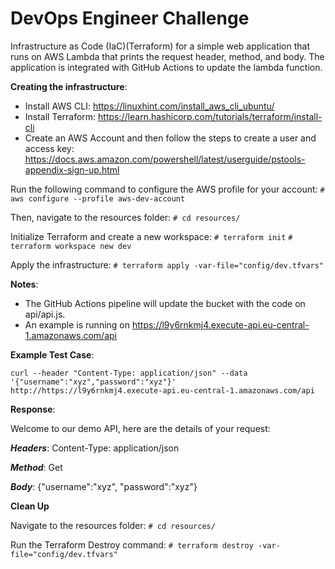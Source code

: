 # DevOps Engineer Challenge

Infrastructure as Code (IaC)(Terraform) for a simple web application that runs on AWS Lambda that prints the request header, method, and body.
The application is integrated with GitHub Actions to update the lambda function.


**Creating the infrastructure**:

- Install AWS CLI: https://linuxhint.com/install_aws_cli_ubuntu/
- Install Terraform: https://learn.hashicorp.com/tutorials/terraform/install-cli
- Create an AWS Account and then follow the steps to create a user and access key: https://docs.aws.amazon.com/powershell/latest/userguide/pstools-appendix-sign-up.html

Run the following command to configure the AWS profile for your account:
`# aws configure --profile aws-dev-account`

Then, navigate to the resources folder:
`# cd resources/`

Initialize Terraform and create a new workspace:
`# terraform init`
`# terraform workspace new dev`

Apply the infrastructure:
`# terraform apply -var-file="config/dev.tfvars"`

**Notes**:  

- The GitHub Actions pipeline will update the bucket with the code on api/api.js.
- An example is running on https://l9y6rnkmj4.execute-api.eu-central-1.amazonaws.com/api

**Example Test Case**:
```
curl --header "Content-Type: application/json" --data '{"username":"xyz","password":"xyz"}' http://https://l9y6rnkmj4.execute-api.eu-central-1.amazonaws.com/api
```

**Response**:

Welcome to our demo API, here are the details of your request:

***Headers***:
Content-Type: application/json

***Method***:
Get

***Body***:
{"username":"xyz", "password":"xyz"}

**Clean Up**

Navigate to the resources folder:
`# cd resources/`

Run the Terraform Destroy command:
`# terraform destroy -var-file="config/dev.tfvars"`